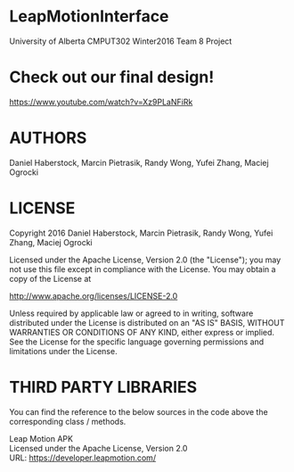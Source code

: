 LeapMotionInterface
==========

University of Alberta CMPUT302 Winter2016 Team 8 Project

Check out our final design!
=======
https://www.youtube.com/watch?v=Xz9PLaNFiRk

AUTHORS
=======

Daniel Haberstock, Marcin Pietrasik, Randy Wong, Yufei Zhang, Maciej Ogrocki

LICENSE
=======

Copyright 2016 Daniel Haberstock, Marcin Pietrasik, Randy Wong, Yufei Zhang, Maciej Ogrocki

Licensed under the Apache License, Version 2.0 (the "License");
you may not use this file except in compliance with the License.
You may obtain a copy of the License at

   http://www.apache.org/licenses/LICENSE-2.0

Unless required by applicable law or agreed to in writing, software
distributed under the License is distributed on an "AS IS" BASIS,
WITHOUT WARRANTIES OR CONDITIONS OF ANY KIND, either express or implied.
See the License for the specific language governing permissions and
limitations under the License.

THIRD PARTY LIBRARIES
=====================
You can find the reference to the below sources in the code above the corresponding class / methods.

Leap Motion APK<br>
Licensed under the Apache License, Version 2.0<br>
URL: https://developer.leapmotion.com/
